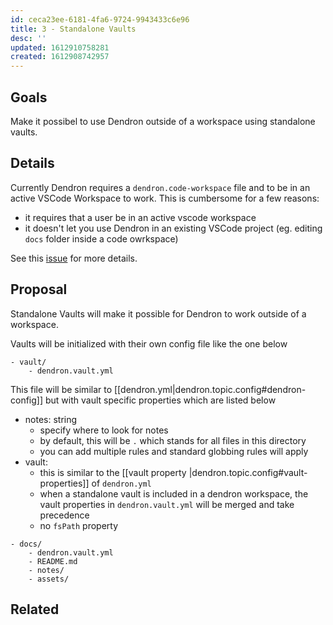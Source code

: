 ```yaml
---
id: ceca23ee-6181-4fa6-9724-9943433c6e96
title: 3 - Standalone Vaults
desc: ''
updated: 1612910758281
created: 1612908742957
---
```


## Goals

Make it possibel to use Dendron outside of a workspace using standalone vaults.

## Details

Currently Dendron requires a `dendron.code-workspace` file and to be in an active VSCode Workspace to work. This is cumbersome for a few reasons:
- it requires that a user be in an active vscode workspace
- it doesn't let you use Dendron in an existing VSCode project (eg. editing `docs` folder inside a code owrkspace)

See this [issue](https://github.com/dendronhq/dendron/issues?q=is%3Aissue+is%3Aopen+markdown) for more details.

## Proposal

Standalone Vaults will make it possible for Dendron to work outside of a workspace. 

Vaults will be initialized with their own config file like the one below

```
- vault/
    - dendron.vault.yml
```

This file will be similar to [[dendron.yml|dendron.topic.config#dendron-config]] but with vault specific properties which are listed below

- notes: string
    - specify where to look for notes
    - by default, this will be `.` which stands for all files in this directory 
    - you can add multiple rules and standard globbing rules will apply
- vault:
    - this is similar to the [[vault property |dendron.topic.config#vault-properties]] of `dendron.yml`
    - when a standalone vault is included in a dendron workspace, the vault properties in `dendron.vault.yml` will be merged and take precedence
    - no `fsPath` property 


```
- docs/
    - dendron.vault.yml
    - README.md
    - notes/
    - assets/
```



## Related